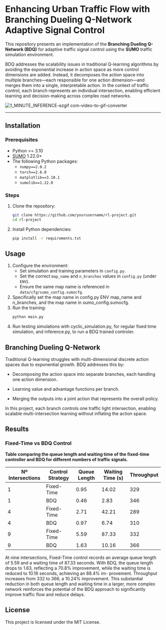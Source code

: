 # Enhancing Urban Traffic Flow with Branching Dueling Q-Network Adaptive Signal Control

This repository presents an implementation of the **Branching Dueling Q-Network (BDQ)** for adaptive traffic signal control using the **SUMO** traffic simulation environment.

BDQ addresses the scalability issues in traditional Q-learning algorithms by avoiding the exponential increase in action space as more control dimensions are added. Instead, it decomposes the action space into multiple branches—each responsible for one action dimension—and merges them into a single, interpretable action. In the context of traffic control, each branch represents an individual intersection, enabling efficient learning and decision-making across complex road networks.

![1_MINUTE_INFERENCE-ezgif com-video-to-gif-converter](https://github.com/user-attachments/assets/703a9949-b93a-436d-9791-b96ad4ea0d00)

---

## Installation
### Prerequisites
- Python >= 3.10
- [SUMO](https://www.eclipse.org/sumo/) 1.22.0+
- The following Python packages:
  - `numpy==2.0.2`
  - `torch==2.6.0`
  - `matplotlib==3.10.1`
  - `sumolib==1.22.0`


### Steps
1. Clone the repository:
   ```bash
   git clone https://github.com/yourusername/rl-project.git
   cd rl-project
   ```

2. Install Python dependencies:
   ```bash
   pip install -r requirements.txt
   ```

## Usage
1. Configure the environment:
   - Set simulation and training parameters in `config.py`.
   - Set the correct `map_name` and `n_branches` values in `config.py` (under `ENV`).
   - Ensure the same map name is referenced in `data/cfg/sumo_config.sumocfg`.
3. Specifically set the map name in config.py ENV map_name and n_branches, and the map name in sumo_config.sumocfg.
4. Run the training:
   ```bash
   python main.py
   ```
5. Run testing simulations with cyclic_simulation.py, for regular fixed time simulation, and inference.py, to run a BDQ trained controler.

## Branching Dueling Q-Network
Traditional Q-learning struggles with multi-dimensional discrete action spaces due to exponential growth. BDQ addresses this by:

- Decomposing the action space into separate branches, each handling one action dimension.

- Learning value and advantage functions per branch.

- Merging the outputs into a joint action that represents the overall policy.

In this project, each branch controls one traffic light intersection, enabling scalable multi-intersection learning without inflating the action space.


## Results
### Fixed-Time vs BDQ Control  
**Table comparing the queue length and waiting time of the fixed-time controller and BDQ for different numbers of traffic signals.**  

| Nº Intersections | Control Strategy | Queue Length | Waiting Time (s) | Throughput |
|------------------|------------------|--------------|------------------|------------|
| 1                | Fixed-Time       | 0.95         | 14.02            | 329        |
| 1                | BDQ              | 0.46         | 2.83             | 346        |
| 4                | Fixed-Time       | 2.71         | 42.21            | 289        |
| 4                | BDQ              | 0.97         | 6.74             | 310        |
| 9                | Fixed-Time       | 5.59         | 87.33            | 332        |
| 9                | BDQ              | 1.63         | 10.16            | 366        |

At nine intersections, Fixed-Time control records an average queue length of 5.59 and a
waiting time of 87.33 seconds. With BDQ, the queue length drops to 1.63, reflecting a 70.8%
improvement, while the waiting time is reduced to 10.16 seconds, achieving an 88.4% im-
provement. Throughput increases from 332 to 366, a 10.24% improvement. This substantial
reduction in both queue length and waiting time in a larger, more complex network reinforces
the potential of the BDQ approach to significantly improve traffic flow and reduce delays.

## License
This project is licensed under the MIT License.
